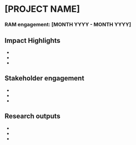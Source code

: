 # [PROJECT NAME]

### RAM engagement: [MONTH YYYY - MONTH YYYY]

## Impact Highlights
*
*
*


## Stakeholder engagement
*
*
*


## Research outputs
*
*
*
